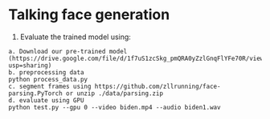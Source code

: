 # Talking face generation

1. Evaluate the trained model using:
```Shell
a. Download our pre-trained model (https://drive.google.com/file/d/1f7uS1zcSkg_pmQRA0yZzlGnqFlYFe70R/view?usp=sharing)
b. preprocessing data
python process_data.py
c. segment frames using https://github.com/zllrunning/face-parsing.PyTorch or unzip ./data/parsing.zip
d. evaluate using GPU
python test.py --gpu 0 --video biden.mp4 --audio biden1.wav
